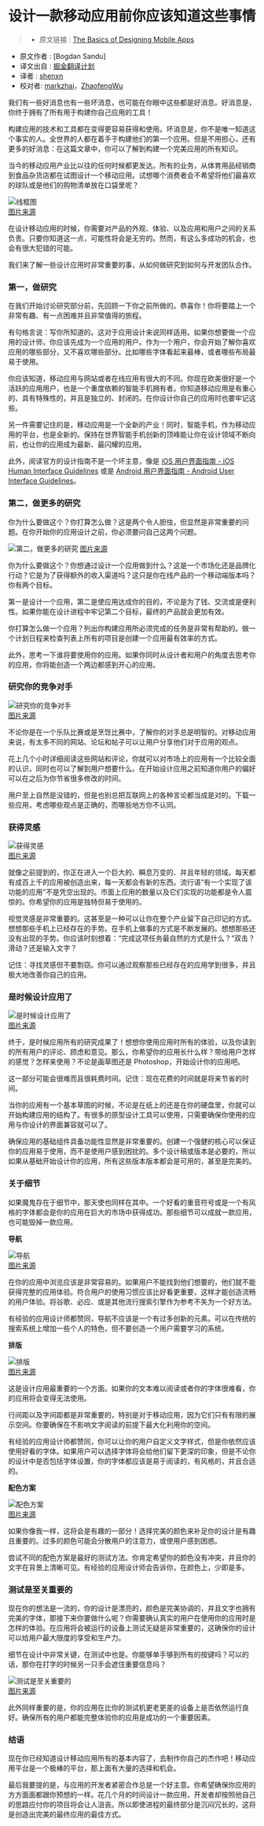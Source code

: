 # 设计一款移动应用前你应该知道这些事情

>* 原文链接 : [The Basics of Designing Mobile Apps](http://www.designyourway.net/blog/inspiration/the-basics-of-designing-mobile-apps/)
* 原文作者 : [Bogdan Sandu]
* 译文出自 : [掘金翻译计划](https://github.com/xitu/gold-miner)
* 译者 : [shenxn](https://github.com/shenxn)
* 校对者: [markzhai](https://github.com/markzhai)，[ZhaofengWu](https://github.com/ZhaofengWu)

我们有一些好消息也有一些坏消息，也可能在你眼中这些都是好消息。好消息是，你终于拥有了所有用于构建你自己应用的工具！

构建应用的技术和工具都在变得更容易获得和使用。坏消息是，你不是唯一知道这个事实的人。全世界的人都在着手于构建他们的第一个应用。但是不用担心，还有更多的好消息：在这篇文章中，你可以了解到构建一个完美应用的所有知识。

当今的移动应用产业比以往的任何时候都更发达。所有的业务，从体育用品经销商到食品杂货店都在试图设计一个移动应用。试想哪个消费者会不希望将他们最喜欢的球队或是他们的购物清单放在口袋里呢？

![线框图](https://dn-shenxn.qbox.me/1207907.jpg)  
[图片来源](https://dribbble.com/shots/1207907-Wireframes)

在设计移动应用的时候，你需要对产品的外观、体验、以及应用和用户之间的关系负责。只要你知道这一点，可能性将会是无穷的。然而，有这么多成功的机会，也会有很大犯错的可能。

我们来了解一些设计应用时非常重要的事，从如何做研究到如何与开发团队合作。

### 第一，做研究

在我们开始讨论研究部分前，先回顾一下你之前所做的。恭喜你！你将要踏上一个非常有趣、有一点困难并且非常值得的旅程。

有句格言说：写你所知道的。这对于应用设计来说同样适用。如果你想要做一个应用的设计师，你应该先成为一个应用的用户。作为一个用户，你会开始了解你喜欢应用的哪些部分，又不喜欢哪些部分。比如哪些字体看起来最棒，或者哪些布局最易于使用。

你应该知道，移动应用与网站或者在线应用有很大的不同。你现在欧美很好是一个活跃的应用用户，也是一个重度依赖的智能手机拥有者。你知道移动应用是有重心的、具有特殊性的，并且是独立的、封闭的。在你设计你自己的应用时也要牢记这些。

另一件需要记住的是，移动应用是一个全新的产业！同时，智能手机，作为移动应用的平台，也是全新的。保持在世界智能手机创新的顶峰能让你在设计领域不断向前，也让你的应用成为最新、最闪耀的应用。

此外，阅读官方的设计指南不是一个坏主意，像是 [iOS 用户界面指南 - iOS Human Interface Guidelines](https://developer.apple.com/library/iOS/documentation/userexperience/conceptual/mobilehig/) 或是 [Android 用户界面指南 - Android User Interface Guidelines](https://developer.android.com/design/index.html)。

### 第二，做更多的研究

你为什么要做这个？你打算怎么做？这是两个令人胆怯，但显然是非常重要的问题。在你开始你的应用设计之前，你必须要问自己这两个问题。

![第二，做更多的研究](https://dn-shenxn.qbox.me/a490147fjw1f1zzi4m85sj20jg0elwiw.jpg) 
[图片来源](https://dribbble.com/shots/992731-Wireframing-Close)

你为什么要做这个？你想通过设计一个应用做到什么？这是一个市场化还是品牌化行动？它是为了获得额外的收入渠道吗？这只是你在线产品的一个移动端版本吗？你有两个目标。

第一是设计一个应用，第二是使应用达成你的目的，不论是为了钱、交流或是便利性。如果你能在设计进程中牢记第二个目标，最终的产品就会更加有效。

你打算怎么做一个应用？列出你构建应用所必须完成的任务是非常有帮助的。做一个计划日程来检查列表上所有的项目是创建一个应用最有效率的方式。

此外，思考一下谁将要使用你的应用。如果你同时从设计者和用户的角度去思考你的应用，你将能创造一个两边都感到开心的应用。

### 研究你的竞争对手

![研究你的竞争对手](https://dn-shenxn.qbox.me/922825.jpg)  
[图片来源](https://dribbble.com/shots/922825-close-side-menu)

不论你是在一个乐队比赛或是烹饪比赛中，了解你的对手总是明智的。对移动应用来说，有太多不同的网站、论坛和帖子可以让用户分享他们对于应用的观点。

花上几个小时详细阅读这些网站和评论，你就可以对市场上的应用有一个比较全面的认识，同时也可以了解到用户想要什么。在开始设计应用之前知道你用户的偏好可以在之后为你节省很多修改的时间。

用户至上自然是没错的，但是也别总把互联网上的各种言论都当成是对的。下载一些应用，考虑哪些观点是正确的，而哪些地方你不认同。

### 获得灵感

![获得灵感](https://dn-shenxn.qbox.me/1367175.jpg)  
[图片来源](https://dribbble.com/shots/1367175-Sleep-Tracker-UI-Part-2-UX-iPhone-interface-App-iOS-7)

就像之前提到的，你正在进入一个巨大的、瞬息万变的、并且年轻的领域。每天都有成百上千的应用被创造出来，每一天都会有新的东西。流行语“有一个实现了该功能的应用”不是凭空出现的。市面上应用的数量以及它们实现的功能都是令人震惊的。你希望你的应用是独特但易于使用的。

视觉灵感是非常重要的。这甚至是一种可以让你在整个产业留下自己印记的方式。想想那些手机上已经存在的手势。在手机上做事的方式是不断发展的。想想那些还没有出现的手势。你应该时刻想着：“完成这项任务最自然的方式是什么？”双击？滑动？还是输入文字？

记住：寻找灵感但不要剽窃。你可以通过观察那些已经存在的应用学到很多，并且极大地改善你自己的应用。

### 是时候设计应用了

![是时候设计应用了](https://dn-shenxn.qbox.me/934508.jpg)  
[图片来源](https://dribbble.com/shots/934508-Secret-Project)

终于，是时候应用所有的研究成果了！想想你使用应用时所有的体验，以及你读到的所有用户的评论、顾虑和意见。那么，你希望你的应用长什么样？带给用户怎样的感觉？怎样来使用？不论是画草图还是 Photoshop，开始设计你的应用吧。

这一部分可能会很难而且很耗费时间。记住：现在花费的时间就是将来节省的时间。

当你的应用有一个基本草图的时候，不论是在纸上的还是在你的硬盘里，你就可以开始构建应用的结构了。有很多的原型设计工具可以使用，只需要确保你使用的应用与你设计的界面兼容就可以了。

确保应用的基础组件具备功能性显然是非常重要的。创建一个强健的核心可以保证你的应用易于使用，而不是使用户感到困扰的。多个设计稿或版本是必要的，所以如果从基础开始设计你的应用，所有这些版本版本都会是可用的，甚至是完美的。

### 关于细节

如果魔鬼存在于细节中，那天使也同样在其中。一个好看的重音符号或是一个有风格的字体都会是你的应用在巨大的市场中获得成功。那些细节可以成就一款应用，也可能毁掉一款应用。

**导航**

![导航](https://dn-shenxn.qbox.me/889785.jpg)  
[图片来源](https://dribbble.com/shots/889785-Profile-Sreen)

在你的应用中浏览应该是非常容易的。如果用户不能找到他们想要的，他们就不能获得完整的应用体验。符合用户的使用习惯应该比好看更重要，这样才能创造流畅的用户体验。将谷歌、必应、或是其他流行搜索引擎作为参考不失为一个好方法。

有经验的应用设计师都赞同，导航不应该是一个有过多创新的元素。可以在传统的搜索系统上增加一些个人的特色，但不要创造一个用户需要学习的系统。

**排版**

![排版](https://dn-shenxn.qbox.me/1139651.jpg)  
[图片来源](https://dribbble.com/shots/1139651-Tiny-green-app)

这是设计应用最重要的一个方面。如果你的文本难以阅读或者你的字体很难看，你的应用将会变得无法使用。

行间距以及字间距都是非常重要的，特别是对于移动应用，因为它们只有有限的展示空间。你要确保在不影响文字阅读的前提下最大化利用你的空间。

有经验的应用设计师都赞同，你可以让你的用户自定义文字样式，但是你依然应该使用好看的字体。如果用户可以选择字体将会给他们留下更深的印象，但是不论你的设计中是否包括字体设置，你的字体都应该是易于阅读的，有风格的，并且合适的。

**配色方案**

![配色方案](https://dn-shenxn.qbox.me/1382687.jpg)  
[图片来源](https://dribbble.com/shots/1382687-FM-Radio-UI-iOS-7-App)

如果你像我一样，这将会是有趣的一部分！选择完美的颜色来补足你的设计是有趣且重要的。过多的颜色可能会分散用户的注意力，或使用户感到困惑。

尝试不同的配色方案是最好的测试方法。你肯定希望你的颜色没有冲突，并且你的文字在背景上清晰可见。有经验的应用设计师会告诉你，在颜色上，少即是多。

### 测试是至关重要的

现在你的想法是一流的，你的设计是漂亮的，颜色是完美协调的，并且文字也拥有完美的字体，那接下来你要做什么呢？你需要确认真实的用户在使用你的应用时是怎样的体验。在应用将会被运行的设备上测试无疑是非常重要的，这确保你的设计可以给用户最大限度的享受和生产力。

细节在设计中非常关键，在测试中也是。你能够单手够到所有的按键吗？可以的话，那你在打字的时候另一只手会遮住重要信息吗？

![测试是至关重要的](https://dn-shenxn.qbox.me/thumb_zone.jpg)  
[图片来源](http://uxmag.com/articles/excerpt-from-the-new-book-the-mobile-frontier)

此外同样重要的是，你的应用在比你的测试机更老更差的设备上是否依然运行良好。确保所有的用户都能完整体验你的应用是成功的一个重要因素。

### 结语

现在你已经知道设计移动应用所有的基本内容了，去制作你自己的杰作吧！移动应用平台是一个极棒的平台，那上面有大量的选择和机会。

最后我要提的是，与应用的开发者紧密合作总是一个好主意。你希望确保你应用的方方面面都跟你预想的一样。花几个月的时间设计一款应用，开发者却按照他自己的思路应付你的项目将会让人沮丧。所以即使进程的最终部分是沉闷冗长的，这将是创造出完美的最终应用的最佳方式。
